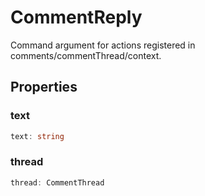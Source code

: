 # CommentReply

Command argument for actions registered in comments/commentThread/context.

## Properties

### text

```typescript
text: string
```

### thread

```typescript
thread: CommentThread
```

[CommentThread]: CommentThread.md
